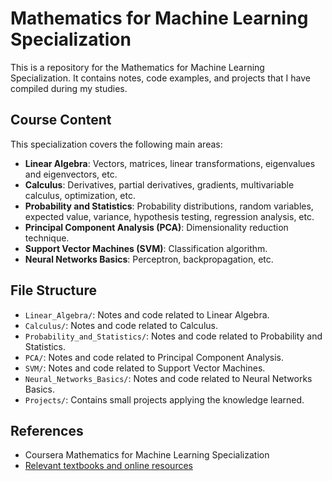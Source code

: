# Mathematics for Machine Learning Specialization

This is a repository for the Mathematics for Machine Learning Specialization. It contains notes, code examples, and projects that I have compiled during my studies.

## Course Content

This specialization covers the following main areas:

*   **Linear Algebra**: Vectors, matrices, linear transformations, eigenvalues and eigenvectors, etc.
*   **Calculus**: Derivatives, partial derivatives, gradients, multivariable calculus, optimization, etc.
*   **Probability and Statistics**: Probability distributions, random variables, expected value, variance, hypothesis testing, regression analysis, etc.
*   **Principal Component Analysis (PCA)**: Dimensionality reduction technique.
*   **Support Vector Machines (SVM)**: Classification algorithm.
*   **Neural Networks Basics**: Perceptron, backpropagation, etc.

## File Structure

*   `Linear_Algebra/`: Notes and code related to Linear Algebra.
*   `Calculus/`: Notes and code related to Calculus.
*   `Probability_and_Statistics/`: Notes and code related to Probability and Statistics.
*   `PCA/`: Notes and code related to Principal Component Analysis.
*   `SVM/`: Notes and code related to Support Vector Machines.
*   `Neural_Networks_Basics/`: Notes and code related to Neural Networks Basics.
*   `Projects/`: Contains small projects applying the knowledge learned.

## References

*   Coursera Mathematics for Machine Learning Specialization
*   [Relevant textbooks and online resources](https://www.coursera.org/specializations/mathematics-machine-learning)
